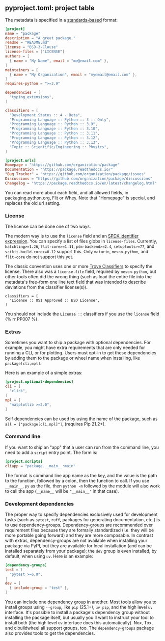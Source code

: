 ## pyproject.toml: project table

The metadata is specified in a [standards-based][metadata] format:

```toml
[project]
name = "package"
description = "A great package."
readme = "README.md"
license = "BSD-3-Clause"
license-files = ["LICENSE"]
authors = [
  { name = "My Name", email = "me@email.com" },
]
maintainers = [
  { name = "My Organization", email = "myemail@email.com" },
]
requires-python = ">=3.9"

dependencies = [
  "typing_extensions",
]

classifiers = [
  "Development Status :: 4 - Beta",
  "Programming Language :: Python :: 3 :: Only",
  "Programming Language :: Python :: 3.9",
  "Programming Language :: Python :: 3.10",
  "Programming Language :: Python :: 3.11",
  "Programming Language :: Python :: 3.12",
  "Programming Language :: Python :: 3.13",
  "Topic :: Scientific/Engineering :: Physics",
]

[project.urls]
Homepage = "https://github.com/organization/package"
Documentation = "https://package.readthedocs.io/"
"Bug Tracker" = "https://github.com/organization/package/issues"
Discussions = "https://github.com/organization/package/discussions"
Changelog = "https://package.readthedocs.io/en/latest/changelog.html"
```

You can read more about each field, and all allowed fields, in
[packaging.python.org][metadata],
[Flit](https://flit.readthedocs.io/en/latest/pyproject_toml.html#new-style-metadata)
or [Whey](https://whey.readthedocs.io/en/latest/configuration.html). Note that
"Homepage" is special, and replaces the old url setting.

### License

The license can be done one of two ways.

The modern way is to use the `license` field and an [SPDX identifier
expression][spdx]. You can specify a list of files globs in `license-files`.
Currently, `hatchling>=1.26`, `flit-core>=1.11`, `pdm-backend>=2.4`,
`setuptools>=77`, and `scikit-build-core>=0.12` support this. Only `maturin`,
`meson-python`, and `flit-core` do not support this yet.

The classic convention uses one or more [Trove Classifiers][] to specify the
license. There also was a `license.file` field, required by `meson-python`, but
other tools often did the wrong thing (such as load the entire file into the
metadata's free-form one line text field that was intended to describe
deviations from the classifier license(s)).

```
classifiers = [
  "License :: OSI Approved :: BSD License",
]
```

You should not include the `License ::` classifiers if you use the `license`
field {% rr PP007 %}.

### Extras

Sometimes you want to ship a package with optional dependencies. For example,
you might have extra requirements that are only needed for running a CLI, or for
plotting. Users must opt-in to get these dependencies by adding them to the
package or wheel name when installing, like `package[cli,mpl]`.

Here is an example of a simple extras:

```toml
[project.optional-dependencies]
cli = [
  "click",
]
mpl = [
  "matplotlib >=2.0",
]
```

Self dependencies can be used by using the name of the package, such as
`all = ["package[cli,mpl]"]`, (requires Pip 21.2+).

### Command line

If you want to ship an "app" that a user can run from the command line, you need
to add a `script` entry point. The form is:

```toml
[project.scripts]
cliapp = "package.__main__:main"
```

The format is command line app name as the key, and the value is the path to the
function, followed by a colon, then the function to call. If you use
`__main__.py` as the file, then `python -m` followed by the module will also
work to call the app (`__name__` will be `"__main__"` in that case).

### Development dependencies

The proper way to specify dependencies exclusively used for development tasks
(such as `pytest`, `ruff`, packages for generating documentation, etc.) is to
use dependency-groups. Dependency-groups are recommended over requirement files
because they are formally standardized (i.e. they will be more portable going
forward) and they are more composable. In contrast with extras,
dependency-groups are not available when installing your package via PyPI, but
they are available for local installation (and can be installed separately from
your package); the `dev` group is even installed, by default, when using `uv`.
Here is an example:

```toml
[dependency-groups]
test = [
  "pytest >=6.0",
]
dev = [
  { include-group = "test" },
]
```

You can include one dependency group in another. Most tools allow you to install
groups using `--group`, like `pip` (25.1+), `uv pip`, and the high level `uv`
interface. It's possible to install a package's dependency group without
installing the package itself, but usually you'll want to instruct your tool to
install both (the high level `uv` interface does this automatically). Nox, Tox,
and cibuildwheel all support groups, too. The `dependency-groups` package also
provides tools to get the dependencies.

[metadata]: https://packaging.python.org/en/latest/specifications/core-metadata/
[trove classifiers]: https://pypi.org/classifiers/
[spdx]: https://spdx.org/licenses
